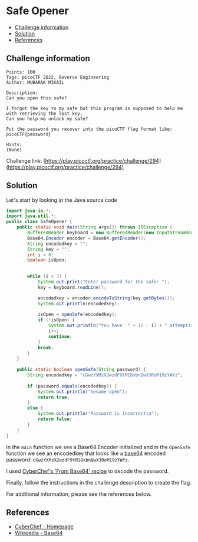 # Safe Opener

- [Challenge information](#challenge-information)
- [Solution](#solution)
- [References](#references)

## Challenge information
```
Points: 100
Tags: picoCTF 2022, Reverse Engineering
Author: MUBARAK MIKAIL

Description:
Can you open this safe?

I forgot the key to my safe but this program is supposed to help me with retrieving the lost key. 
Can you help me unlock my safe?

Put the password you recover into the picoCTF flag format like:
picoCTF{password}

Hints:
(None)
```
Challenge link: [https://play.picoctf.org/practice/challenge/294](https://play.picoctf.org/practice/challenge/294)

## Solution

Let's start by looking at the Java source code
```java
import java.io.*;
import java.util.*;  
public class SafeOpener {
    public static void main(String args[]) throws IOException {
        BufferedReader keyboard = new BufferedReader(new InputStreamReader(System.in));
        Base64.Encoder encoder = Base64.getEncoder();
        String encodedkey = "";
        String key = "";
        int i = 0;
        boolean isOpen;
        

        while (i < 3) {
            System.out.print("Enter password for the safe: ");
            key = keyboard.readLine();

            encodedkey = encoder.encodeToString(key.getBytes());
            System.out.println(encodedkey);
              
            isOpen = openSafe(encodedkey);
            if (!isOpen) {
                System.out.println("You have  " + (2 - i) + " attempt(s) left");
                i++;
                continue;
            }
            break;
        }
    }
    
    public static boolean openSafe(String password) {
        String encodedkey = "cGwzYXMzX2wzdF9tM18xbnQwX3RoM19zYWYz";
        
        if (password.equals(encodedkey)) {
            System.out.println("Sesame open");
            return true;
        }
        else {
            System.out.println("Password is incorrect\n");
            return false;
        }
    }
}
```

In the `main` function we see a Base64.Encoder initialized and in the `OpenSafe` function 
we see an encodedkey that looks like a [base64](https://en.wikipedia.org/wiki/Base64) encoded password: `cGwzYXMzX2wzdF9tM18xbnQwX3RoM19zYWYz`.

I used [CyberChef's 'From Base64' recipe](https://gchq.github.io/CyberChef/#recipe=From_Base64('A-Za-z0-9%2B/%3D',true,false)) to decode the password.

Finally, follow the instructions in the challenge description to create the flag.

For additional information, please see the references below.

## References

- [CyberChef - Homepage](https://gchq.github.io/CyberChef/)
- [Wikipedia - Base64](https://en.wikipedia.org/wiki/Base64)
